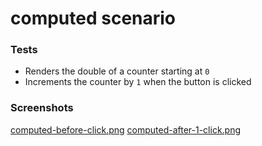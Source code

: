 # computed scenario

### Tests

- Renders the double of a counter starting at `0`
- Increments the counter by `1` when the button is clicked

### Screenshots

[computed-before-click.png](./screenshots/computed-before-click.png)
[computed-after-1-click.png](./screenshots/computed-after-1-click.png)
